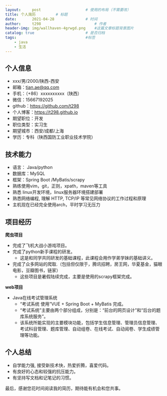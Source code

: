 ```yaml
---
layout:     post   				    # 使用的布局（不需要改）
title: 个人简历			# 标题 
date:       2021-04-28				# 时间
author:     t298						# 作者
header-img: img/wallhaven-4grwgd.png 	#这篇文章标题背景图片
catalog: true 						# 是否归档
tags:								#标签
    - java
    - 生活
---
```

## 个人信息

- xxx/男/2000/陕西-西安
- 邮箱：tian.ae@qq.com
- 手机：（+86）xxxxxxxxxx（陕西）
- 微信：15667192025
- github：https://github.com/t298
- 个人博客：https://t298.github.io
- 期望职位：开发
- 职位类型：实习生
- 期望城市：西安/成都/上海
- 学历：专科（陕西国防工业职业技术学院）

## 技术能力

- 语言： Java/python
- 数据库：MySQL
- 框架：Spring Boot /MyBatis/scrapy
- 熟练使用vim，git，正则，xpath，maven等工具
- 熟悉 linux开发环境，linux服务器环境搭建部署
- 熟悉网络编程, 理解 HTTP, TCP/IP 等常见网络协议的工作过程和原理
- 主机现在已经完全使用arch，平时学习无压力

## 项目经历

**爬虫项目**

- 完成了飞机大战小游戏项目。
- 完成了python新手课程的研发。
  - 这是和同学共同研发的基础课程，此课程会用作学弟学妹的基础讲义。
- 完成了众多网站的爬取.（包括但仅限于，腾讯招聘，房王网，华夏基金，猫眼电影，豆瓣图书，链家）
  - 这些项目是暑假陆续完成，主要是使用的scrapy框架完成。

**web项目**

- Java在线考试管理系统
  - “考试系统 使用”VUE + Spring Boot + MyBatis 完成。
  - “考试系统”主要由两个部分组成，分别是：“前台的网页设计”和“后台的题库系统服务”。
  - 该系统所能实现的主要模块功能，包括学生信息管理、管理员信息管理、考试科目管理、题库管理、自动组卷、在线考试、自动阅卷、学生成绩管理等功能。

## 个人总结

- 自学能力强, 接受新技术快，热爱折腾，喜爱代码。
- 有良好的心态和较强的抗压能力。
- 有坚持写文档和记笔记的习惯。

最后，感谢您花时间阅读我的简历，期待能有机会和您共事。

